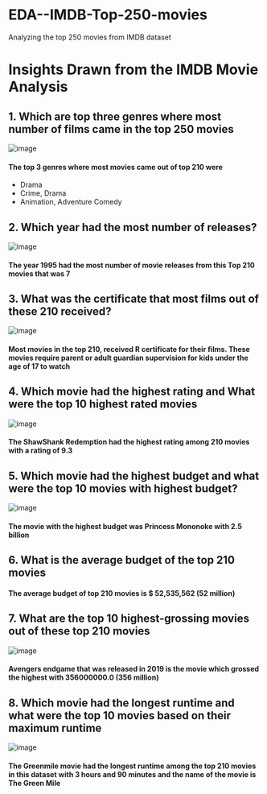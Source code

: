 # EDA--IMDB-Top-250-movies
Analyzing the top 250 movies from IMDB dataset 

# Insights Drawn from the IMDB Movie Analysis 

## 1.  Which are top three genres where most number of films came in the top 250 movies 

![image](https://github.com/lnsimha95/EDA--IMDB-Top-250-movies/assets/109967940/bae1ed80-ac59-4040-a071-c085070ff0c6)

#### The top 3 genres where most movies came out of top 210 were 

- Drama 
- Crime, Drama
- Animation, Adventure Comedy

## 2. Which year had the most number of releases? 

![image](https://github.com/lnsimha95/EDA--IMDB-Top-250-movies/assets/109967940/bc3def16-0279-4181-9b54-afb2befb8d65)


#### The year 1995 had the most number of movie releases from this Top 210 movies that was 7


## 3. What was the certificate that most films out of these 210 received? 

![image](https://github.com/lnsimha95/EDA--IMDB-Top-250-movies/assets/109967940/569b5aee-6ca4-4037-837e-dc4eca72e5c6)

#### Most movies in the top 210, received R certificate for their films. These movies require parent or adult guardian supervision for kids under the age of 17 to watch


## 4. Which movie had the highest rating and What were the top 10 highest rated movies 


![image](https://github.com/lnsimha95/EDA--IMDB-Top-250-movies/assets/109967940/2e9faf79-5d4e-4e5c-911b-3780d803e20a)

#### The ShawShank Redemption had the highest rating among 210 movies with a rating of 9.3 


## 5. Which movie had the highest budget and what were the top 10 movies with highest budget? 

![image](https://github.com/lnsimha95/EDA--IMDB-Top-250-movies/assets/109967940/d60ddbc1-be34-48ba-ae4a-98db8b01d271)

#### The movie with the highest budget was Princess Mononoke with 2.5 billion 


## 6. What is the average budget of the top 210 movies

#### The average budget of top 210 movies is $ 52,535,562 (52 million)


## 7. What are the top 10 highest-grossing movies out of these top 210 movies

![image](https://github.com/lnsimha95/EDA--IMDB-Top-250-movies/assets/109967940/5478e771-e134-4b85-9099-a7d8d74b6b46)

#### Avengers endgame that was released in 2019 is the movie which grossed the highest with 356000000.0 (356 million)


## 8. Which movie had the longest runtime and what were the top 10 movies based on their maximum runtime 


![image](https://github.com/lnsimha95/EDA--IMDB-Top-250-movies/assets/109967940/95d76b01-8f83-4ec9-a9e1-d9552709523e)

#### The Greenmile movie had the longest runtime among the top 210 movies in this dataset with 3 hours and 90 minutes and the name of the movie is The Green Mile





















